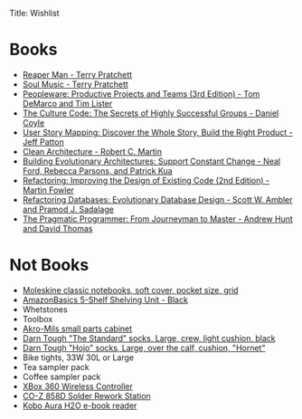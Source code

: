 Title: Wishlist

# Books
* [Reaper Man - Terry Pratchett](https://isbnsearch.org/isbn/9780062237354)
* [Soul Music - Terry Pratchett](https://isbnsearch.org/isbn/9780062237415)
* [Peopleware: Productive Projects and Teams (3rd Edition) - Tom DeMarco and Tim Lister](https://isbnsearch.org/isbn/9780321934116)
* [The Culture Code: The Secrets of Highly Successful Groups - Daniel Coyle](https://isbnsearch.org/isbn/9780804176989)
* [User Story Mapping: Discover the Whole Story, Build the Right Product - Jeff Patton](https://isbnsearch.org/isbn/9781491904909)
* [Clean Architecture - Robert C. Martin](https://isbnsearch.org/isbn/9780134494166)
* [Building Evolutionary Architectures: Support Constant Change - Neal Ford, Rebecca Parsons, and Patrick Kua](https://isbnsearch.org/isbn/9781491986363)
* [Refactoring: Improving the Design of Existing Code (2nd Edition) - Martin Fowler](https://isbnsearch.org/isbn/9780134757599)
* [Refactoring Databases: Evolutionary Database Design - Scott W. Ambler and Pramod J. Sadalage](https://isbnsearch.org/isbn/9780321774514)
* [The Pragmatic Programmer: From Journeyman to Master - Andrew Hunt and David Thomas](https://isbnsearch.org/isbn/9780201616224)

# Not Books
* [Moleskine classic notebooks, soft cover, pocket size, grid](https://us.moleskine.com/classic-notebook-black/p0460)
* [AmazonBasics 5-Shelf Shelving Unit - Black](https://www.amazon.com/AmazonBasics-5-Shelf-Shelving-Unit-Black/dp/B018YLFJX4)
* Whetstones
* Toolbox
* [Akro-Mils small parts cabinet](https://akro-mils.com/Products/Types/Portable-Small-Parts-Storage/Plastic-Cabinets)
* [Darn Tough "The Standard" socks, Large, crew, light cushion, black](https://darntough.com/products/the-real-standard-issue-crew-light?variant=45552844051)
* [Darn Tough "Hojo" socks, Large, over the calf, cushion, "Hornet"](https://darntough.com/products/hojo-over-the-calf-cushion?variant=30180624711)
* Bike tights, 33W 30L or Large
* Tea sampler pack
* Coffee sampler pack
* [XBox 360 Wireless Controller](https://www.newegg.com/p/0V7-0003-00025?Description=xbox%20360%20controller&cm_re=xbox_360_controller-_-0V7-0003-00025-_-Product)
* [CO-Z 858D Solder Rework Station](https://www.amazon.com/Tek-Motion-Display-Soldering-Station/dp/B01MR2IWBN)
* [Kobo Aura H2O e-book reader](https://us.kobobooks.com/collections/ereaders/products/kobo-aura-h2o-edition-2)

